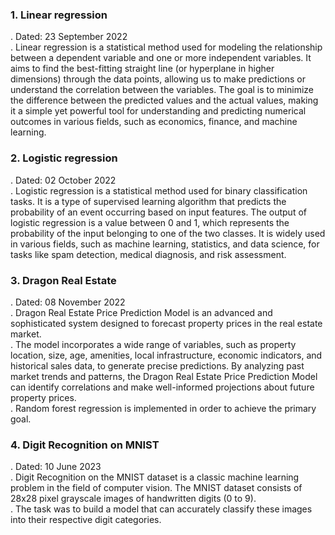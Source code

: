 <h3>1. Linear regression</h3>
<p>
    . Dated: 23 September 2022 <br>
    . Linear regression is a statistical method used for modeling the relationship between a dependent variable and one or more independent variables. It aims to find the best-fitting straight line (or hyperplane in higher dimensions) through the data points, allowing us to make predictions or understand the correlation between the variables. The goal is to minimize the difference between the predicted values and the actual values, making it a simple yet powerful tool for understanding and predicting numerical outcomes in various fields, such as economics, finance, and machine learning. <br>
</p>
<h3>2. Logistic regression</h3>
<p>
    . Dated: 02 October 2022 <br>
    . Logistic regression is a statistical method used for binary classification tasks. It is a type of supervised learning algorithm that predicts the probability of an event occurring based on input features. The output of logistic regression is a value between 0 and 1, which represents the probability of the input belonging to one of the two classes. It is widely used in various fields, such as machine learning, statistics, and data science, for tasks like spam detection, medical diagnosis, and risk assessment. <br>
</p>
<h3>3. Dragon Real Estate</h3>
<p>
    . Dated: 08 November 2022<br>
    . Dragon Real Estate Price Prediction Model is an advanced and sophisticated system designed to forecast property prices in the real estate market.<br>
    . The model incorporates a wide range of variables, such as property location, size, age, amenities, local infrastructure, economic indicators, and historical sales data, to generate precise predictions. By analyzing past market trends and patterns, the Dragon Real Estate Price Prediction Model can identify correlations and make well-informed projections about future property prices.<br>
    . Random forest regression is implemented in order to achieve the primary goal. <br>
</p>
<h3>4. Digit Recognition on MNIST</h3>
<p>
    . Dated: 10 June 2023 <br>
    . Digit Recognition on the MNIST dataset is a classic machine learning problem in the field of computer vision. The MNIST dataset consists of 28x28 pixel grayscale images of handwritten digits (0 to 9). <br>
    . The task was to build a model that can accurately classify these images into their respective digit categories. <br>
</p>